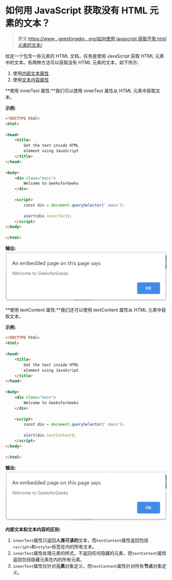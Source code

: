 # 如何用 JavaScript 获取没有 HTML 元素的文本？

> 原文:[https://www . geesforgeks . org/如何使用 javascript 获取不带 html 元素的文本/](https://www.geeksforgeeks.org/how-to-get-the-text-without-html-element-using-javascript/)

给定一个包含一些元素的 HTML 文档，任务是使用 JavaScript 获取 HTML 元素中的文本。有两种方法可以获取没有 HTML 元素的文本，如下所示:

1.  使用[内部文本属性](https://www.geeksforgeeks.org/html-dom-innerhtml-property/)
2.  使用[文本内容属性](https://www.geeksforgeeks.org/html-dom-textcontent-property/)

**使用 innerText 属性:**我们可以使用 innerText 属性从 HTML 元素中获取文本。

**示例:**

```html
<!DOCTYPE html> 
<html> 

<head> 
    <title> 
        Get the text inside HTML
        element using JavaScript
    </title> 
</head>

<body>
    <div class="main">
        Welcome to GeeksforGeeks
    </div>

    <script>
        const div = document.querySelector('.main');

        alert(div.innerText);
    </script>
</body>

</html>
```

**输出:**
![](img/3b5c6323db19c696868904f7dabf20b3.png)

**使用 textContent 属性:**我们还可以使用 textContent 属性从 HTML 元素中获取文本。

**示例:**

```html
<!DOCTYPE html> 
<html> 

<head> 
    <title> 
        Get the text inside HTML
        element using JavaScript
    </title> 
</head>

<body>
    <div class="main">
        Welcome to GeeksforGeeks
    </div>

    <script>
        const div = document.querySelector('.main');

        alert(div.textContent);
    </script>
</body>

</html>
```

**输出:**
![](img/3b5c6323db19c696868904f7dabf20b3.png)

**内部文本和文本内容的区别:**

1.  `innerText`属性只返回**人类可读的**文本，而`textContent`属性返回包括`<script>`和`<style>`标签在内的所有文本。
2.  `innerText`属性处理元素的样式，不返回任何隐藏的元素，而`textContent`属性返回包括隐藏元素在内的所有元素。
3.  `innerText`属性仅针对**元素**对象定义，而`textContent`属性针对所有**节点**对象定义。